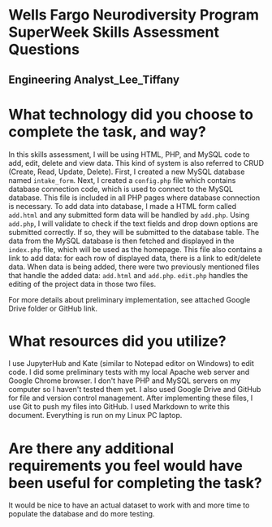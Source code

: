 # Wells Fargo Neurodiversity Program SuperWeek Skills Assessment Questions
## Engineering Analyst_Lee_Tiffany

# What technology did you choose to complete the task, and way?


In this skills assessment, I will be using HTML, PHP, and MySQL code to add, edit, delete and view data. This kind of system is also referred to CRUD (Create, Read, Update, Delete). First, I created a new MySQL database named `intake_form`. Next, I created a `config.php` file which contains database connection code, which is used to connect to the MySQL database. This file is included in all PHP pages where database connection is necessary. To add data into database, I made a HTML form called `add.html` and any submitted form data will be handled by `add.php`. Using `add.php`, I will validate to check if the text fields and drop down options are submitted correctly. If so, they will be submitted to the database table. The data from the MySQL database is then fetched and displayed in the `index.php` file, which will be used as the homepage. This file also contains a link to add data: for each row of displayed data, there is a link to edit/delete data. When data is being added, there were two previously mentioned files that handle the added data: `add.html` and `add.php`. `edit.php` handles the editing of the project data in those two files. 

For more details about preliminary implementation, see attached Google Drive folder or GitHub link.


# What resources did you utilize?


I use JupyterHub and Kate (similar to Notepad editor on Windows) to edit code. I did some preliminary tests with my local Apache web server and Google Chrome browser. I don't have PHP and MySQL servers on my computer so I haven't tested them yet. I also used Google Drive and GitHub for file and version control management. After implementing these files, I use Git to push my files into GitHub. I used Markdown to write this document. Everything is run on my Linux PC laptop.


# Are there any additional requirements you feel would have been useful for completing the task?


It would be nice to have an actual dataset to work with and more time to populate the database and do more testing.
